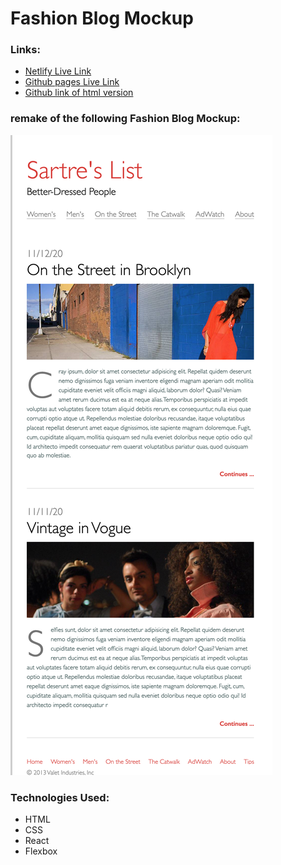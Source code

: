# Fashion Blog Mockup

### Links:
- [Netlify Live Link](https://majestic-fenglisu-2b81ef.netlify.app/)
- [Github pages Live Link](https://fxcircus.github.io/fashion-blog-practice/)
- [Github link of html version](https://github.com/fxcircus/fashion-blog-practice/blob/main/index.html)

### remake of the following Fashion Blog Mockup:
![mock](/public/Photos/mock.png)

### Technologies Used:
- HTML
- CSS
- React
- Flexbox